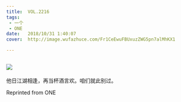 ```yaml
---
title:	VOL.2216
tags:
 - 一个
 - ONE
date:	2018/10/31 1:40:07
cover:	http://image.wufazhuce.com/Fr1CeEwuFBUxuzZWG5pn7alMhKX1

---
```

![](http://image.wufazhuce.com/Fr1CeEwuFBUxuzZWG5pn7alMhKX1)
---

他日江湖相逢，再当杯酒言欢。咱们就此别过。
 
Reprinted from ONE
